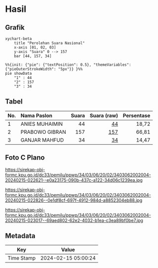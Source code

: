 # Hasil

## Grafik

```mermaid
xychart-beta
    title "Perolehan Suara Nasional"
    x-axis [01, 02, 03]
    y-axis "Suara" 0 --> 157
    bar [44, 157, 34]
```

```mermaid
%%{init: {"pie": {"textPosition": 0.5}, "themeVariables": {"pieOuterStrokeWidth": "5px"}} }%%
pie showData
    "1" : 44
    "2" : 157
    "3" : 34
```

## Tabel

| No. | Nama Paslon    | Suara | Suara (raw) | Persentase |
|:--- |:-------------- | -----:| -----------:| ----------:|
| 1   | ANIES MUHAIMIN | 44    | [44][p-1]   | 18,72      |
| 2   | PRABOWO GIBRAN | 157   | [157][p-2]  | 66,81      |
| 3   | GANJAR MAHFUD  | 34    | [34][p-3]   | 14,47      |


[p-1]: https://github.com/gigit-pemilu/pemilu-2024/blob/main/pilpres/hitung-suara/sub/34-di-yogyakarta/sub/03-gunungkidul/sub/06-panggang/sub/2002-girisekar/sub/004-tps/sub/paslon-1.txt
[p-2]: https://github.com/gigit-pemilu/pemilu-2024/blob/main/pilpres/hitung-suara/sub/34-di-yogyakarta/sub/03-gunungkidul/sub/06-panggang/sub/2002-girisekar/sub/004-tps/sub/paslon-2.txt
[p-3]: https://github.com/gigit-pemilu/pemilu-2024/blob/main/pilpres/hitung-suara/sub/34-di-yogyakarta/sub/03-gunungkidul/sub/06-panggang/sub/2002-girisekar/sub/004-tps/sub/paslon-3.txt

## Foto C Plano

https://sirekap-obj-formc.kpu.go.id/dc33/pemilu/ppwp/34/03/06/20/02/3403062002004-20240215-022621--e0a23175-090b-437c-a122-34d06c1239ea.jpg

https://sirekap-obj-formc.kpu.go.id/dc33/pemilu/ppwp/34/03/06/20/02/3403062002004-20240215-022826--0e1df8cf-697f-4912-984d-a8852304eb88.jpg

https://sirekap-obj-formc.kpu.go.id/dc33/pemilu/ppwp/34/03/06/20/02/3403062002004-20240215-023017--69aed802-62e2-4032-b1ea-c3ea89bf0be7.jpg


## Metadata

| Key        | Value               |
| ---------- | ------------------- |
| Time Stamp | 2024-02-15 05:00:24 |



